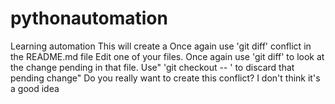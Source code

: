 # pythonautomation
Learning automation
This will create a  Once again use 'git diff'   conflict in the README.md file
Edit one of your files. Once again use 'git diff' to look at the change pending in that file. 
Use"  'git checkout -- <file>' to discard that pending change"
Do you really want to create this conflict? I don't think it's a good idea
